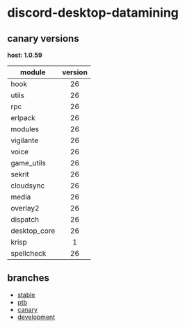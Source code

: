 # discord-desktop-datamining

## canary versions

**host: 1.0.59**

| module | version |
| ------ | :-----: |
| hook | 26 |
| utils | 26 |
| rpc | 26 |
| erlpack | 26 |
| modules | 26 |
| vigilante | 26 |
| voice | 26 |
| game_utils | 26 |
| sekrit | 26 |
| cloudsync | 26 |
| media | 26 |
| overlay2 | 26 |
| dispatch | 26 |
| desktop_core | 26 |
| krisp | 1 |
| spellcheck | 26 |

## branches

- [stable](https://github.com/OpenAsar/discord-desktop-datamining/tree/stable)
- [ptb](https://github.com/OpenAsar/discord-desktop-datamining/tree/ptb)
- [canary](https://github.com/OpenAsar/discord-desktop-datamining/tree/canary)
- [development](https://github.com/OpenAsar/discord-desktop-datamining/tree/development)